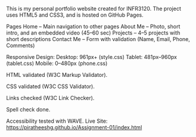 This is my personal portfolio website created for INFR3120. The project uses HTML5 and CSS3, and is hosted on GitHub Pages.

Pages
Home – Main navigation to other pages
About Me – Photo, short intro, and an embedded video (45–60 sec)
Projects – 4–5 projects with short descriptions
Contact Me – Form with validation (Name, Email, Phone, Comments)

Responsive Design:
Desktop: 961px+ (style.css)
Tablet: 481px–960px (tablet.css)
Mobile: 0–480px (phone.css)

HTML validated (W3C Markup Validator).

CSS validated (W3C CSS Validator).

Links checked (W3C Link Checker).

Spell check done.

Accessibility tested with WAVE.
Live Site: https://piratheeshg.github.io/Assignment-01/index.html
